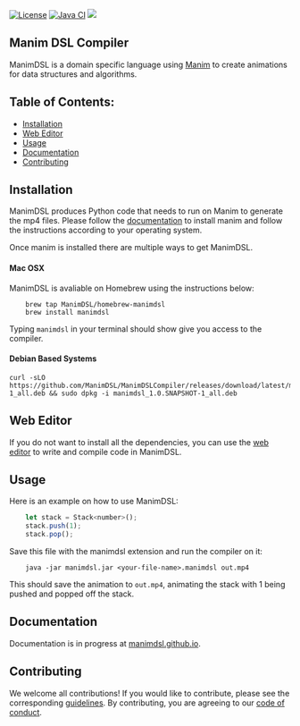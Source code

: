[![License](https://img.shields.io/badge/License-BSD%203--Clause-blue.svg)](https://opensource.org/licenses/BSD-3-Clause)
[![Java CI](https://github.com/ManimDSL/ManimDSLCompiler/workflows/Java%20CI/badge.svg?branch=master)](https://github.com/ManimDSL/ManimDSLCompiler/actions?query=workflow%3A%22Java+CI%22)
[![](https://img.shields.io/badge/docs-readthedocs.svg)](https://manimdsl.github.io)

## Manim DSL Compiler

ManimDSL is a domain specific language using [Manim](https://github.com/3b1b/manim) to create animations for
data structures and algorithms.

## Table of Contents:
- [Installation](#installation)
- [Web Editor](#web-editor)
- [Usage](#usage)
- [Documentation](#documentation)
- [Contributing](#contributing)

## Installation

ManimDSL produces Python code that needs to run on Manim to generate the mp4 files. Please follow the
[documentation](https://manimce.readthedocs.io/en/latest/installation.html) to install manim
and follow the instructions according to your operating system.

Once manim is installed there are multiple ways to get ManimDSL.

#### Mac OSX

ManimDSL is avaliable on Homebrew using the instructions below:
```
    brew tap ManimDSL/homebrew-manimdsl
    brew install manimdsl
```

Typing `manimdsl` in your terminal should show give you access to the compiler.

#### Debian Based Systems

```
curl -sLO https://github.com/ManimDSL/ManimDSLCompiler/releases/download/latest/manimdsl_1.0.SNAPSHOT-1_all.deb && sudo dpkg -i manimdsl_1.0.SNAPSHOT-1_all.deb
```

## Web Editor

If you do not want to install all the dependencies, you can use the [web editor](http://valgolang.netlify.app/) to write and compile code in ManimDSL.

## Usage

Here is an example on how to use ManimDSL:

```js
    let stack = Stack<number>();
    stack.push(1);
    stack.pop();
```

Save this file with the manimdsl extension and run the compiler on it:

```
    java -jar manimdsl.jar <your-file-name>.manimdsl out.mp4
```

This should save the animation to `out.mp4`, animating the stack with 1 being pushed and popped off the stack.


## Documentation
Documentation is in progress at [manimdsl.github.io](https://manimdsl.github.io/).

## Contributing
We welcome all contributions! If you would like to contribute, please see the corresponding [guidelines][contributing]. By contributing, you are agreeing to our [code of conduct][code-of-conduct].

[contributing]: https://github.com/ManimDSL/ManimDSLCompiler/blob/master/CONTRIBUTING.md
[code-of-conduct]: https://github.com/ManimDSL/ManimDSLCompiler/blob/master/CODE_OF_CONDUCT.md
